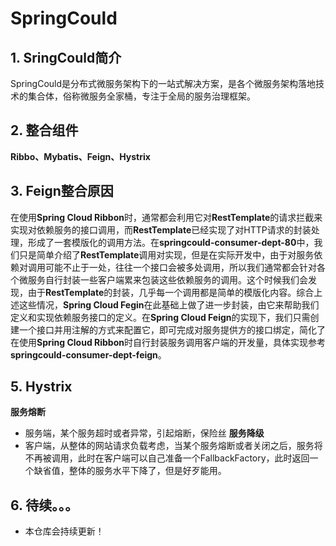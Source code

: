 # SpringCould
## 1. SringCould简介
   SpringCould是分布式微服务架构下的一站式解决方案，是各个微服务架构落地技术的集合体，俗称微服务全家桶，专注于全局的服务治理框架。
## 2. 整合组件
**Ribbo、Mybatis、Feign、Hystrix**
## 3. Feign整合原因
   在使用**Spring Cloud Ribbon**时，通常都会利用它对**RestTemplate**的请求拦截来实现对依赖服务的接口调用，而**RestTemplate**已经实现了对HTTP请求的封装处理，形成了一套模版化的调用方法。在**springcould-consumer-dept-80**中，我们只是简单介绍了**RestTemplate**调用对实现，但是在实际开发中，由于对服务依赖对调用可能不止于一处，往往一个接口会被多处调用，所以我们通常都会针对各个微服务自行封装一些客户端累来包装这些依赖服务的调用。这个时候我们会发现，由于**RestTemplate**的封装，几乎每一个调用都是简单的模版化内容。综合上述这些情况，**Spring Cloud Fegin**在此基础上做了进一步封装，由它来帮助我们定义和实现依赖服务接口的定义。在**Spring Cloud Feign**的实现下，我们只需创建一个接口并用注解的方式来配置它，即可完成对服务提供方的接口绑定，简化了在使用**Spring Cloud Ribbon**时自行封装服务调用客户端的开发量，具体实现参考**springcould-consumer-dept-feign**。
## 5. Hystrix
**服务熔断**
- 服务端，某个服务超时或者异常，引起熔断，保险丝
**服务降级**
- 客户端，从整体的网站请求负载考虑，当某个服务熔断或者关闭之后，服务将不再被调用，此时在客户端可以自己准备一个FallbackFactory，此时返回一个缺省值，整体的服务水平下降了，但是好歹能用。
## 6. 待续。。。
- 本仓库会持续更新！
